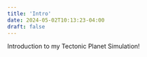 ```yaml
---
title: 'Intro'
date: 2024-05-02T10:13:23-04:00
draft: false
---
```


Introduction to my Tectonic Planet Simulation!
